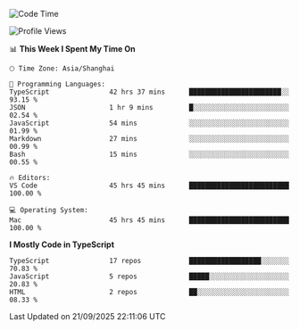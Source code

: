 <!--START_SECTION:waka-->
![Code Time](http://img.shields.io/badge/Code%20Time-8%2C364%20hrs%2024%20mins-blue)

![Profile Views](http://img.shields.io/badge/Profile%20Views-7-blue)

📊 **This Week I Spent My Time On** 

```text
🕑︎ Time Zone: Asia/Shanghai

💬 Programming Languages: 
TypeScript               42 hrs 37 mins      ███████████████████████░░   93.15 % 
JSON                     1 hr 9 mins         █░░░░░░░░░░░░░░░░░░░░░░░░   02.54 % 
JavaScript               54 mins             ░░░░░░░░░░░░░░░░░░░░░░░░░   01.99 % 
Markdown                 27 mins             ░░░░░░░░░░░░░░░░░░░░░░░░░   00.99 % 
Bash                     15 mins             ░░░░░░░░░░░░░░░░░░░░░░░░░   00.55 % 

🔥 Editors: 
VS Code                  45 hrs 45 mins      █████████████████████████   100.00 % 

💻 Operating System: 
Mac                      45 hrs 45 mins      █████████████████████████   100.00 % 
```

**I Mostly Code in TypeScript** 

```text
TypeScript               17 repos            ██████████████████░░░░░░░   70.83 % 
JavaScript               5 repos             █████░░░░░░░░░░░░░░░░░░░░   20.83 % 
HTML                     2 repos             ██░░░░░░░░░░░░░░░░░░░░░░░   08.33 % 
```




 Last Updated on 21/09/2025 22:11:06 UTC
<!--END_SECTION:waka-->
